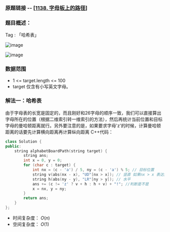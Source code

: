 ### 原题链接 -- [[1138. 字母板上的路径](https://leetcode.cn/problems/alphabet-board-path/)]

### 题目概述：
Tag : 「哈希表」

![image](https://user-images.githubusercontent.com/99656524/218270213-43bc7ad7-4c97-4868-a70a-bc86ef6c2091.png)

![image](https://user-images.githubusercontent.com/99656524/218270216-11451510-4c4f-43e7-9484-a0719d54f942.png)

### 数据范围
* 1 <= target.length <= 100
* target 仅含有小写英文字母。

### 解法一：哈希表
由于字母表的长宽是固定的，而且刚好和26字母的顺序一致，我们可以直接算出字母所在的位置（根据二维索引转一维索引的方法），然后再统计当前位置和目标字母的曼哈顿距离就行。另外要注意的是，如果要求字母'z'的时候，计算曼哈顿距离的话要先计算横向距离再计算纵向距离
C++代码：
```cpp
class Solution {
public:
    string alphabetBoardPath(string target) {
        string ans;
        int x = 0, y = 0;
        for (char c : target) {
            int nx = (c - 'a') / 5, ny = (c - 'a') % 5; // 目标位置
            string v(abs(nx - x), "UD"[nx > x]); // 竖直 如果nx > x 表达式就会变成 "UD"[1] ，也就是D；否则就是 "UD"[0] ，也就是U，下面同理 
            string h(abs(ny - y), "LR"[ny > y]); // 水平
            ans += (c != 'z' ? v + h : h + v) + "!"; //判断是不是
            x = nx, y = ny;
        }
        return ans;
    }
};
```
* 时间复杂度： $O(n)$ 
* 空间复杂度： $O(1)$
